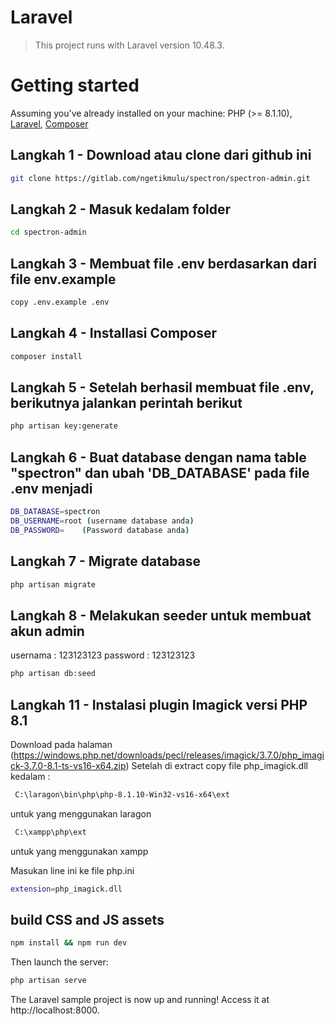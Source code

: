 # Laravel

> This project runs with Laravel version 10.48.3.

# Getting started

Assuming you've already installed on your machine: PHP (>= 8.1.10), [Laravel](https://laravel.com), [Composer](https://getcomposer.org)

##  Langkah 1 - Download atau clone dari github ini
``` bash
git clone https://gitlab.com/ngetikmulu/spectron/spectron-admin.git
```

##  Langkah 2 - Masuk kedalam folder
``` bash
cd spectron-admin
```

## Langkah 3 - Membuat file .env berdasarkan dari file env.example
``` bash
copy .env.example .env
```

##  Langkah 4 - Installasi Composer
``` bash
composer install
```

##  Langkah 5 - Setelah berhasil membuat file .env, berikutnya jalankan perintah berikut 
``` bash
php artisan key:generate
```

##  Langkah 6 - Buat database dengan nama table "spectron" dan ubah 'DB_DATABASE' pada file .env menjadi 
``` bash
DB_DATABASE=spectron
DB_USERNAME=root (username database anda)
DB_PASSWORD=    (Password database anda)
```

##  Langkah 7 - Migrate database
``` bash
php artisan migrate
```

##  Langkah 8 - Melakukan seeder untuk membuat akun admin
usernama : 123123123
password : 123123123
``` bash
php artisan db:seed
```

##  Langkah 11 - Instalasi plugin Imagick versi PHP 8.1
Download pada halaman (https://windows.php.net/downloads/pecl/releases/imagick/3.7.0/php_imagick-3.7.0-8.1-ts-vs16-x64.zip)
Setelah di extract copy file php_imagick.dll kedalam :
``` bash
 C:\laragon\bin\php\php-8.1.10-Win32-vs16-x64\ext 
```
untuk yang menggunakan laragon
``` bash
 C:\xampp\php\ext 
```
untuk yang menggunakan xampp

Masukan line ini ke file php.ini 
``` bash
extension=php_imagick.dll
```

## build CSS and JS assets
``` bash
npm install && npm run dev
```

Then launch the server:

``` bash
php artisan serve
```

The Laravel sample project is now up and running! Access it at http://localhost:8000.